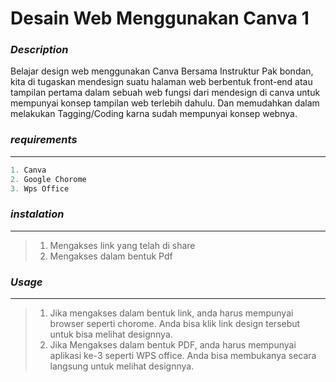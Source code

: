 <!--Judul-->
<!--badges-->
<!--Description-->
<!--.requirements-->
<!--instalation-->
<!--Usage-->
# Desain Web Menggunakan Canva 1

### _Description_
Belajar design web menggunakan Canva Bersama Instruktur Pak bondan, kita di tugaskan mendesign suatu halaman web berbentuk front-end atau tampilan pertama dalam sebuah web fungsi dari mendesign di canva untuk mempunyai konsep tampilan web terlebih dahulu. Dan memudahkan dalam melakukan Tagging/Coding karna sudah mempunyai konsep webnya.

### _requirements_
<hr>

```Javascript
1. Canva
2. Google Chorome
3. Wps Office
```

### _instalation_
<hr>

>1. Mengakses link yang telah di share
>2. Mengakses dalam bentuk Pdf

### _Usage_
<hr>

>1. Jika mengakses dalam bentuk link, anda harus mempunyai browser seperti chorome. Anda bisa klik link design tersebut untuk bisa melihat designnya.
>2. Jika Mengakses dalam bentuk PDF, anda harus mempunyai aplikasi ke-3 seperti WPS office. Anda bisa membukanya secara langsung untuk melihat designnya.
